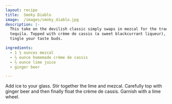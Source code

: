 ```yaml
---
layout: recipe
title:  Smoky Diablo
image:  /images/smoky_diablo.jpg
description: |-
  This take on the devilish classic simply swaps in mezcal for the traditional
  tequila. Topped with crème de cassis (a sweet blackcurrant liqueur), this will
  tingle your taste buds.

ingredients:
  - 1 ½ ounces mezcal
  - ½ ounce homemade crème de cassis
  - ½ ounce lime juice
  - ginger beer

---
```

Add ice to your glass. Stir together the lime and mezcal. Carefully top with
ginger beer and then finally float the crème de cassis. Garnish with a lime wheel.
